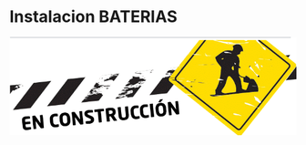 # Instalacion BATERIAS













![image-20210831133747296](Instalacion_BATERIAS.assets/image-20210831133747296.png)

